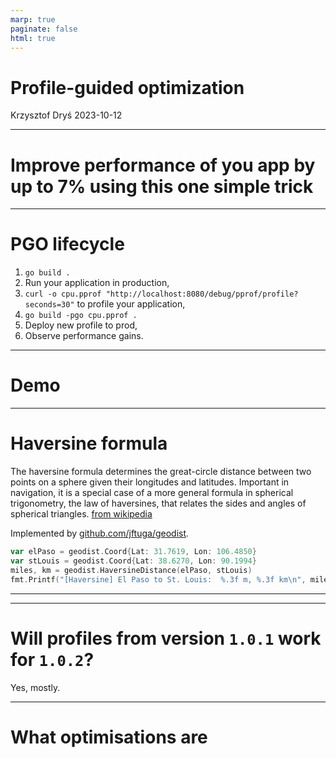 ```yaml
---
marp: true
paginate: false
html: true
---
```

# Profile-guided optimization
Krzysztof Dryś
2023-10-12
<!-- theme: gaia -->
<style>
img[alt~="center"] {
  display: block;
  margin: 0 auto;
}
</style>
---
# Improve performance of you app by up to 7% using this one simple trick

---
# PGO lifecycle

1. `go build .`
2. Run your application in production,
3. `curl -o cpu.pprof "http://localhost:8080/debug/pprof/profile?seconds=30"` to profile your application,
4. `go build -pgo cpu.pprof .`
5. Deploy new profile to prod,
6. Observe performance gains.

---
# Demo

---
# Haversine formula

The haversine formula determines the great-circle distance between two points on a sphere given their longitudes and latitudes. Important in navigation, it is a special case of a more general formula in spherical trigonometry, the law of haversines, that relates the sides and angles of spherical triangles. [from wikipedia](https://en.wikipedia.org/wiki/Haversine_formula)

Implemented by [github.com/jftuga/geodist](https://github.com/jftuga/geodist).

```go
var elPaso = geodist.Coord{Lat: 31.7619, Lon: 106.4850}
var stLouis = geodist.Coord{Lat: 38.6270, Lon: 90.1994}
miles, km = geodist.HaversineDistance(elPaso, stLouis)
fmt.Printf("[Haversine] El Paso to St. Louis:  %.3f m, %.3f km\n", miles, km)
```

---



---
# Will profiles from version `1.0.1` work for `1.0.2`? 

Yes, mostly.

---
# What optimisations are 
